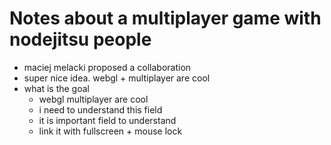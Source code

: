 # Notes about a multiplayer game with nodejitsu people
* maciej melacki proposed a collaboration
* super nice idea. webgl + multiplayer are cool
* what is the goal
  * webgl multiplayer are cool
  * i need to understand this field
  * it is important field to understand
  * link it with fullscreen + mouse lock
